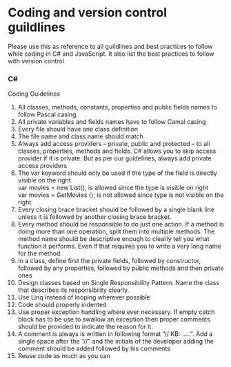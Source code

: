 # Coding and version control guildlines
Please use this as reference to all guildlines and best practices to follow while coding in C# and JavaScript. It also list the best practices to follow with version control

### C# 
Coding Guidelines  
1. All classes, methods, constants, properties and public fields names to follow Pascal casing  
2. All private variables and fields names have to follow Camal casing  
3. Every file should have one class definition  
4. The file name and class name should match  
5. Always add access providers – private, public and protected – to all classes, properties, methods and fields. C# allows you to skip access provider if it is private. But as per our guidelines, always add private access providers   
6. The var keyword should only be used if the type of the field is directly visible on the right.    
                      var movies = new List<Movies>();  is allowed since the type is visible on right  
                      var movies = GetMovies (); is not allowed since type is not visible on the right  
7. Every closing brace bracket should be followed by a single blank line unless it is followed by another closing brace bracket.  
8. Every method should be responsible to do just one action. If a method is doing more than one operation, split them into multiple methods. The method name should be descriptive enough to clearly tell you what function it performs. Even if that requires you to write a very long name for the method.  
9. In a class, define first the private fields, followed by constructor, followed by any properties, followed by public methods and then private ones  
10. Design classes based on Single Responsibility Pattern. Name the class that describes its responsibility clearly.  
11. Use Linq instead of looping wherever possible  
12. Code should properly indented  
13. Use proper exception handling where ever necessary. If empty catch block has to be use to swallow an exception then proper comments should be provided to indicate the reason for it.  
14. A comment is always is written in following format “// KB: …..”. Add a single space after the “//” and the initials of the developer adding the comment should be added followed by his comments  
15. Reuse code as much as you can  
